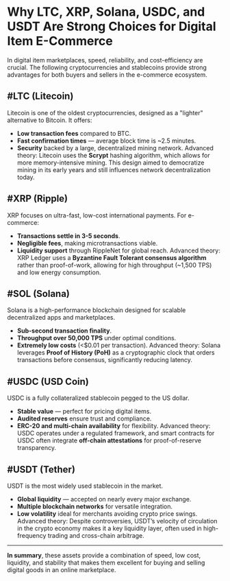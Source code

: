 # Why LTC, XRP, Solana, USDC, and USDT Are Strong Choices for Digital Item E-Commerce

In digital item marketplaces, speed, reliability, and cost-efficiency are crucial. The following cryptocurrencies and stablecoins provide strong advantages for both buyers and sellers in the e-commerce ecosystem.

## #LTC (Litecoin)

Litecoin is one of the oldest cryptocurrencies, designed as a "lighter" alternative to Bitcoin. It offers:
- **Low transaction fees** compared to BTC.
- **Fast confirmation times** — average block time is ~2.5 minutes.
- **Security** backed by a large, decentralized mining network.
Advanced theory: Litecoin uses the **Scrypt** hashing algorithm, which allows for more memory-intensive mining. This design aimed to democratize mining in its early years and still influences network decentralization today.

## #XRP (Ripple)

XRP focuses on ultra-fast, low-cost international payments. For e-commerce:
- **Transactions settle in 3-5 seconds**.
- **Negligible fees**, making microtransactions viable.
- **Liquidity support** through RippleNet for global reach.
Advanced theory: XRP Ledger uses a **Byzantine Fault Tolerant consensus algorithm** rather than proof-of-work, allowing for high throughput (~1,500 TPS) and low energy consumption.

## #SOL (Solana)

Solana is a high-performance blockchain designed for scalable decentralized apps and marketplaces.
- **Sub-second transaction finality**.
- **Throughput over 50,000 TPS** under optimal conditions.
- **Extremely low costs** (<$0.01 per transaction).
Advanced theory: Solana leverages **Proof of History (PoH)** as a cryptographic clock that orders transactions before consensus, significantly reducing latency.

## #USDC (USD Coin)

USDC is a fully collateralized stablecoin pegged to the US dollar.
- **Stable value** — perfect for pricing digital items.
- **Audited reserves** ensure trust and compliance.
- **ERC-20 and multi-chain availability** for flexibility.
Advanced theory: USDC operates under a regulated framework, and smart contracts for USDC often integrate **off-chain attestations** for proof-of-reserve transparency.

## #USDT (Tether)

USDT is the most widely used stablecoin in the market.
- **Global liquidity** — accepted on nearly every major exchange.
- **Multiple blockchain networks** for versatile integration.
- **Low volatility** ideal for merchants avoiding crypto price swings.
Advanced theory: Despite controversies, USDT’s velocity of circulation in the crypto economy makes it a key liquidity layer, often used in high-frequency trading and cross-chain arbitrage.

---
**In summary**, these assets provide a combination of speed, low cost, liquidity, and stability that makes them excellent for buying and selling digital goods in an online marketplace.

